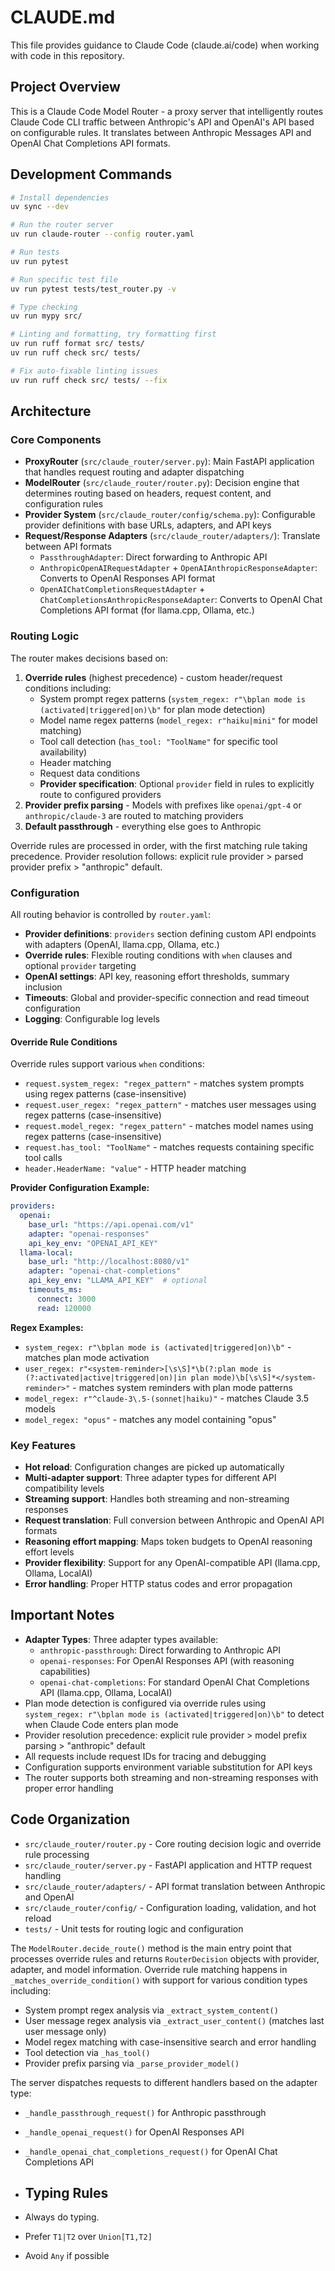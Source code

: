 # CLAUDE.md

This file provides guidance to Claude Code (claude.ai/code) when working with code in this repository.

## Project Overview

This is a Claude Code Model Router - a proxy server that intelligently routes Claude Code CLI traffic between Anthropic's API and OpenAI's API based on configurable rules. It translates between Anthropic Messages API and OpenAI Chat Completions API formats.

## Development Commands

```bash
# Install dependencies
uv sync --dev

# Run the router server
uv run claude-router --config router.yaml

# Run tests
uv run pytest

# Run specific test file
uv run pytest tests/test_router.py -v

# Type checking
uv run mypy src/

# Linting and formatting, try formatting first
uv run ruff format src/ tests/
uv run ruff check src/ tests/

# Fix auto-fixable linting issues
uv run ruff check src/ tests/ --fix
```

## Architecture

### Core Components

- **ProxyRouter** (`src/claude_router/server.py`): Main FastAPI application that handles request routing and adapter dispatching
- **ModelRouter** (`src/claude_router/router.py`): Decision engine that determines routing based on headers, request content, and configuration rules
- **Provider System** (`src/claude_router/config/schema.py`): Configurable provider definitions with base URLs, adapters, and API keys
- **Request/Response Adapters** (`src/claude_router/adapters/`): Translate between API formats
  - `PassthroughAdapter`: Direct forwarding to Anthropic API
  - `AnthropicOpenAIRequestAdapter` + `OpenAIAnthropicResponseAdapter`: Converts to OpenAI Responses API format
  - `OpenAIChatCompletionsRequestAdapter` + `ChatCompletionsAnthropicResponseAdapter`: Converts to OpenAI Chat Completions API format (for llama.cpp, Ollama, etc.)

### Routing Logic

The router makes decisions based on:

1. **Override rules** (highest precedence) - custom header/request conditions including:
   - System prompt regex patterns (`system_regex: r"\bplan mode is (activated|triggered|on)\b"` for plan mode detection)
   - Model name regex patterns (`model_regex: r"haiku|mini"` for model matching)
   - Tool call detection (`has_tool: "ToolName"` for specific tool availability)
   - Header matching
   - Request data conditions
   - **Provider specification**: Optional `provider` field in rules to explicitly route to configured providers
2. **Provider prefix parsing** - Models with prefixes like `openai/gpt-4` or `anthropic/claude-3` are routed to matching providers
3. **Default passthrough** - everything else goes to Anthropic

Override rules are processed in order, with the first matching rule taking precedence. Provider resolution follows: explicit rule provider > parsed provider prefix > "anthropic" default.

### Configuration

All routing behavior is controlled by `router.yaml`:

- **Provider definitions**: `providers` section defining custom API endpoints with adapters (OpenAI, llama.cpp, Ollama, etc.)
- **Override rules**: Flexible routing conditions with `when` clauses and optional `provider` targeting
- **OpenAI settings**: API key, reasoning effort thresholds, summary inclusion
- **Timeouts**: Global and provider-specific connection and read timeout configuration
- **Logging**: Configurable log levels

#### Override Rule Conditions

Override rules support various `when` conditions:

- `request.system_regex: "regex_pattern"` - matches system prompts using regex patterns (case-insensitive)
- `request.user_regex: "regex_pattern"` - matches user messages using regex patterns (case-insensitive)
- `request.model_regex: "regex_pattern"` - matches model names using regex patterns (case-insensitive)
- `request.has_tool: "ToolName"` - matches requests containing specific tool calls
- `header.HeaderName: "value"` - HTTP header matching

**Provider Configuration Example:**

```yaml
providers:
  openai:
    base_url: "https://api.openai.com/v1"
    adapter: "openai-responses"
    api_key_env: "OPENAI_API_KEY"
  llama-local:
    base_url: "http://localhost:8080/v1"
    adapter: "openai-chat-completions"
    api_key_env: "LLAMA_API_KEY"  # optional
    timeouts_ms:
      connect: 3000
      read: 120000
```

**Regex Examples:**

- `system_regex: r"\bplan mode is (activated|triggered|on)\b"` - matches plan mode activation
- `user_regex: r"<system-reminder>[\s\S]*\b(?:plan mode is (?:activated|active|triggered|on)|in plan mode)\b[\s\S]*</system-reminder>"` - matches system reminders with plan mode patterns
- `model_regex: r"^claude-3\.5-(sonnet|haiku)"` - matches Claude 3.5 models
- `model_regex: "opus"` - matches any model containing "opus"

### Key Features

- **Hot reload**: Configuration changes are picked up automatically
- **Multi-adapter support**: Three adapter types for different API compatibility levels
- **Streaming support**: Handles both streaming and non-streaming responses
- **Request translation**: Full conversion between Anthropic and OpenAI API formats
- **Reasoning effort mapping**: Maps token budgets to OpenAI reasoning effort levels
- **Provider flexibility**: Support for any OpenAI-compatible API (llama.cpp, Ollama, LocalAI)
- **Error handling**: Proper HTTP status codes and error propagation

## Important Notes

- **Adapter Types**: Three adapter types available:
  - `anthropic-passthrough`: Direct forwarding to Anthropic API
  - `openai-responses`: For OpenAI Responses API (with reasoning capabilities)
  - `openai-chat-completions`: For standard OpenAI Chat Completions API (llama.cpp, Ollama, LocalAI)
- Plan mode detection is configured via override rules using `system_regex: r"\bplan mode is (activated|triggered|on)\b"` to detect when Claude Code enters plan mode
- Provider resolution precedence: explicit rule provider > model prefix parsing > "anthropic" default
- All requests include request IDs for tracing and debugging
- Configuration supports environment variable substitution for API keys
- The router supports both streaming and non-streaming responses with proper error handling

## Code Organization

- `src/claude_router/router.py` - Core routing decision logic and override rule processing
- `src/claude_router/server.py` - FastAPI application and HTTP request handling  
- `src/claude_router/adapters/` - API format translation between Anthropic and OpenAI
- `src/claude_router/config/` - Configuration loading, validation, and hot reload
- `tests/` - Unit tests for routing logic and configuration

The `ModelRouter.decide_route()` method is the main entry point that processes override rules and returns `RouterDecision` objects with provider, adapter, and model information. Override rule matching happens in `_matches_override_condition()` with support for various condition types including:

- System prompt regex analysis via `_extract_system_content()`
- User message regex analysis via `_extract_user_content()` (matches last user message only)
- Model regex matching with case-insensitive search and error handling
- Tool detection via `_has_tool()`
- Provider prefix parsing via `_parse_provider_model()`

The server dispatches requests to different handlers based on the adapter type:

- `_handle_passthrough_request()` for Anthropic passthrough
- `_handle_openai_request()` for OpenAI Responses API
- `_handle_openai_chat_completions_request()` for OpenAI Chat Completions API

- ## Typing Rules
- Always do typing.
- Prefer `T1|T2` over `Union[T1,T2]`
- Avoid `Any` if possible
